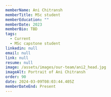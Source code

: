 ```yaml
---
memberName: Ani Chitransh
memberTitle: MSc student
memberEducation: ""
memberDate: 2023
memberBio: TBD
tags:
  - Current
  - MSc capstone student
linkedin: null
email: null
link: null
resume: null
image: /assets/images/our-team/ani2_head.jpg
imageAlt: Portrait of Ani Chitransh
order: 90
date: 2024-03-09T08:03:44.405Z
memberDateEnd: Present
---
```

